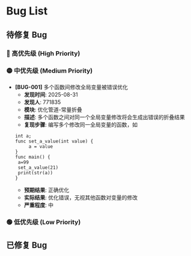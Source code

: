 # Bug List

## 待修复 Bug

### 🔴 高优先级 (High Priority)

### 🟡 中优先级 (Medium Priority)

- **[BUG-001]** 多个函数间修改全局变量被错误优化
    - **发现时间**: 2025-08-31
    - **发现人**: 771835
    - **模块**: 优化管道-常量折叠
    - **描述**: 多个函数之间对同一个全局变量修改将会生成出错误的折叠结果
    - **复现步骤**: 编写多个修改同一全局变量的函数，如
   ```
   int a;
   func set_a_value(int value) {
        a = value
  }
  func main() {
    a=99
    set_a_value(21)
    print(str(a))
  }
   ```
    - **预期结果**: 正确优化
    - **实际结果**: 优化错误，无视其他函数对变量的修改
    - **严重程度**: 中

### 🟢 低优先级 (Low Priority)

## 已修复 Bug
